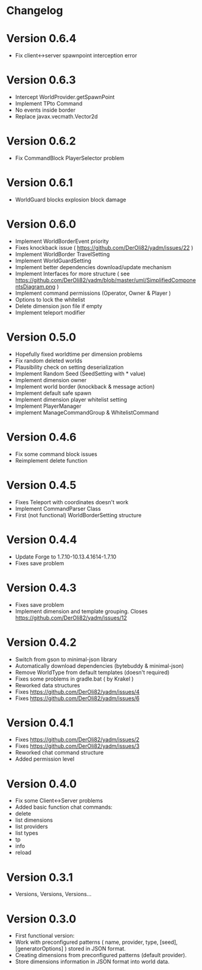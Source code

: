 # Changelog

# Version 0.6.4
- Fix client<->server spawnpoint interception error 

# Version 0.6.3
- Intercept WorldProvider.getSpawnPoint
- Implement TPto Command
- No events inside border
- Replace javax.vecmath.Vector2d

# Version 0.6.2
- Fix CommandBlock PlayerSelector problem

# Version 0.6.1
- WorldGuard blocks explosion block damage

# Version 0.6.0
- Implement WorldBorderEvent priority
- Fixes knockback issue ( https://github.com/DerOli82/yadm/issues/22 )
- Implement WorldBorder TravelSetting
- Implement WorldGuardSetting
- Implement better dependencies download/update mechanism
- Implement Interfaces for more structure ( see https://github.com/DerOli82/yadm/blob/master/uml/SimplifiedComponentsDiagram.png )
- Implement command permissions (Operator, Owner & Player )
- Options to lock the whitelist
- Delete dimension json file if empty
- Implement teleport modifier

# Version 0.5.0
- Hopefully fixed worldtime per dimension problems
- Fix random deleted worlds
- Plausibility check on setting deserialization
- Implement Random Seed (SeedSetting with * value)
- Implement dimension owner
- Implement world border (knockback & message action) 
- Implement default safe spawn
- Implement dimension player whitelist setting
- Implement PlayerManager
- implement ManageCommandGroup & WhitelistCommand

# Version 0.4.6
- Fix some command block issues	
- Reimplement delete function

# Version 0.4.5
- Fixes Teleport with coordinates doesn't work
- Implement CommandParser Class
- First (not functional) WorldBorderSetting structure

# Version 0.4.4
- Update Forge to 1.7.10-10.13.4.1614-1.7.10
- Fixes save problem

# Version 0.4.3
- Fixes save problem
- Implement dimension and template grouping. Closes https://github.com/DerOli82/yadm/issues/12

# Version 0.4.2
- Switch from gson to minimal-json library
- Automatically download dependencies (bytebuddy & minimal-json)
- Remove WorldType from default templates (doesn't required)
- Fixes some problems in gradle.bat ( by Krakel )
- Reworked data structures
- Fixes https://github.com/DerOli82/yadm/issues/4
- Fixes https://github.com/DerOli82/yadm/issues/6

# Version 0.4.1
- Fixes https://github.com/DerOli82/yadm/issues/2
- Fixes https://github.com/DerOli82/yadm/issues/3
- Reworked chat command structure
- Added permission level

# Version 0.4.0

- Fix some Client<->Server problems
- Added basic function chat commands:
- delete
- list dimensions
- list providers
- list types
- tp
- info
- reload

# Version 0.3.1

- Versions, Versions, Versions...

# Version 0.3.0

- First functional version:
- Work with preconfigured patterns ( name, provider, type, [seed], [generatorOptions] ) stored in JSON format. 
- Creating dimensions from preconfigured patterns (default provider).
- Store dimensions information in JSON format into world data.
